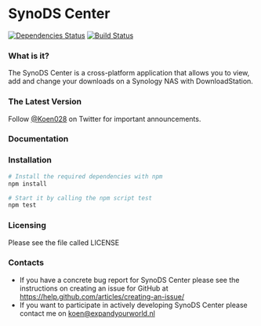 # SynoDS Center
[![Dependencies Status](https://david-dm.org/koen028/synology-download-station-center.svg)](https://david-dm.org/koen028/synology-download-station-center)
[![Build Status](https://travis-ci.org/Koen028/synology-download-station-center.svg?branch=master)](https://travis-ci.org/Koen028/synology-download-station-center)
### What is it?
The SynoDS Center is a cross-platform application that allows you to view, add
and change your downloads on a Synology NAS with DownloadStation.

### The Latest Version
Follow [@Koen028](https://twitter.com/Koen028) on Twitter for important announcements.

### Documentation


### Installation
```sh
# Install the required dependencies with npm
npm install

# Start it by calling the npm script test
npm test
```

### Licensing
Please see the file called LICENSE

### Contacts
- If you have a concrete bug report for SynoDS Center please see the
instructions on creating an issue for GitHub at
<https://help.github.com/articles/creating-an-issue/>
- If you want to participate in actively developing SynoDS Center please contact
me on koen@expandyourworld.nl

